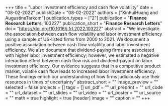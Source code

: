 
+++
title = "Labor investment efficiency and cash flow volatility"
date = "08-02-2022"
publishDate = "08-02-2022"
authors = ["XinhuiHuang and AugustineTarkom"]
publication_types = ["2"]
publication = "**Finance Research Letters**, 103227"
publication_short = "**Finance Research Letters**"
doi = "https://doi.org/10.1016/j.frl.2022.103227"
abstract = "We investigate the association between cash flow volatility and labor investment efficiency using a sample of US-listed firms from 2000 to 2021. We document a positive association between cash flow volatility and labor investment efficiency. We also document that dividend-paying firms are associated with higher labor investment efficiency; however, we estimated a negative interaction effect between cash flow risk and dividend-payout on labor investment efficiency. Our evidence suggests that in a competitive product market, volatile cash flow leads to increased labor investment efficiency. These findings enrich our understanding of how firms judiciously use their resources in times of uncertainty"
abstract_short = ""
image_preview = ""
selected = false
projects = []
tags = []
url_pdf = ""
url_preprint = ""
url_code = ""
url_dataset = ""
url_slides = ""
url_video = ""
url_poster = ""
url_source = ""
math = true
highlight = true
[header]
image = ""
caption = ""
+++
